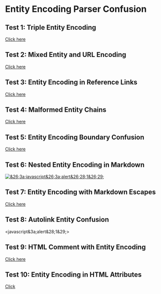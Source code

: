 # Entity Encoding Parser Confusion

## Test 1: Triple Entity Encoding
[Click here](&26;26;26;3a;javascript&26;26;26;3a;alert&26;26;26;28;1&26;26;26;29;)

## Test 2: Mixed Entity and URL Encoding
[Click here](java%73cript&3a;alert&28;1&29;)

## Test 3: Entity Encoding in Reference Links
[link]: &26;3a;javascript&26;3a;alert&26;28;1&26;29;
[Click here][link]

## Test 4: Malformed Entity Chains
[Click here](&amp;&amp;&amp;3a;javascript&amp;&amp;&amp;3a;alert&amp;&amp;&amp;28;1&amp;&amp;&amp;29;)

## Test 5: Entity Encoding Boundary Confusion
[Click here](javascrip&74;&3a;ale&72;t&28;1&29;)

## Test 6: Nested Entity Encoding in Markdown
[![&26;3a;javascript&26;3a;alert&26;28;1&26;29;](image.png)](https://example.com)

## Test 7: Entity Encoding with Markdown Escapes
[Click here](javascript\&3a;alert\&28;1\&29;)

## Test 8: Autolink Entity Confusion
<javascript&3a;alert&28;1&29;>

## Test 9: HTML Comment with Entity Encoding
<!-- &26;3a;javascript&26;3a;alert&26;28;1&26;29; -->
[Click here](#)

## Test 10: Entity Encoding in HTML Attributes
<a href="javascript&3a;alert&28;1&29;" title="test">Click</a>
